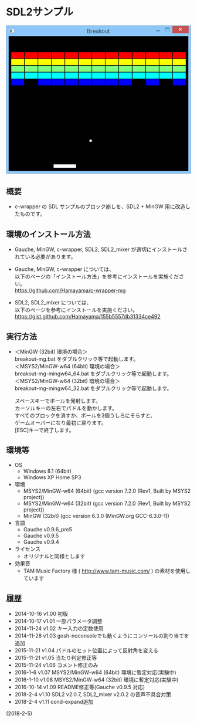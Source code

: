 # SDL2サンプル

![image](image.png)

## 概要
- c-wrapper の SDL サンプルのブロック崩しを、SDL2 + MinGW 用に改造したものです。


## 環境のインストール方法
- Gauche, MinGW, c-wrapper, SDL2, SDL2_mixer が適切にインストールされている必要があります。

- Gauche, MinGW, c-wrapper については、  
  以下のページの「インストール方法」を参考にインストールを実施ください。  
  https://github.com/Hamayama/c-wrapper-mg

- SDL2, SDL2_mixer については、  
  以下のページを参考にインストールを実施ください。  
  https://gist.github.com/Hamayama/155b5557db31334ce492


## 実行方法
- ＜MinGW (32bit) 環境の場合＞  
  breakout-mg.bat をダブルクリック等で起動します。  
  ＜MSYS2/MinGW-w64 (64bit) 環境の場合＞  
  breakout-mg-mingw64_64.bat をダブルクリック等で起動します。  
  ＜MSYS2/MinGW-w64 (32bit) 環境の場合＞  
  breakout-mg-mingw64_32.bat をダブルクリック等で起動します。  
  
  スペースキーでボールを発射します。  
  カーソルキーの左右でパドルを動かします。  
  すべてのブロックを消すか、ボールを3個うしろにそらすと、  
  ゲームオーバーになり最初に戻ります。  
  [ESC]キーで終了します。


## 環境等
- OS
  - Windows 8.1 (64bit)
  - Windows XP Home SP3
- 環境
  - MSYS2/MinGW-w64 (64bit) (gcc version 7.2.0 (Rev1, Built by MSYS2 project))
  - MSYS2/MinGW-w64 (32bit) (gcc version 7.2.0 (Rev1, Built by MSYS2 project))
  - MinGW (32bit) (gcc version 6.3.0 (MinGW.org GCC-6.3.0-1))
- 言語
  - Gauche v0.9.6_pre5
  - Gauche v0.9.5
  - Gauche v0.9.4
- ライセンス
  - オリジナルと同様とします
- 効果音
  - TAM Music Factory 様 ( http://www.tam-music.com/ ) の素材を使用しています


## 履歴
- 2014-10-16 v1.00 初版
- 2014-10-17 v1.01 一部パラメータ調整
- 2014-11-24 v1.02 キー入力の定数使用
- 2014-11-28 v1.03 gosh-noconsoleでも動くようにコンソールの割り当てを追加
- 2015-11-21 v1.04 パドルのヒット位置によって反射角を変える
- 2015-11-21 v1.05 当たり判定修正等
- 2015-11-24 v1.06 コメント修正のみ
- 2016-1-6   v1.07 MSYS2/MinGW-w64 (64bit) 環境に暫定対応(実験中)
- 2016-1-10  v1.08 MSYS2/MinGW-w64 (32bit) 環境に暫定対応(実験中)
- 2016-10-14 v1.09 README修正等(Gauche v0.9.5 対応)
- 2018-2-4   v1.10 SDL2 v2.0.7, SDL2_mixer v2.0.2 の音声不具合対策
- 2018-2-4   v1.11 cond-expand追加


(2018-2-5)
